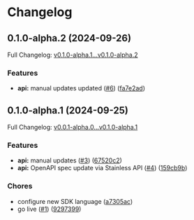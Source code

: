 # Changelog

## 0.1.0-alpha.2 (2024-09-26)

Full Changelog: [v0.1.0-alpha.1...v0.1.0-alpha.2](https://github.com/Find-AI/find-ai-go/compare/v0.1.0-alpha.1...v0.1.0-alpha.2)

### Features

* **api:** manual updates updated ([#6](https://github.com/Find-AI/find-ai-go/issues/6)) ([fa7e2ad](https://github.com/Find-AI/find-ai-go/commit/fa7e2ad99741119fa3e867084220299659312bab))

## 0.1.0-alpha.1 (2024-09-25)

Full Changelog: [v0.0.1-alpha.0...v0.1.0-alpha.1](https://github.com/Find-AI/find-ai-go/compare/v0.0.1-alpha.0...v0.1.0-alpha.1)

### Features

* **api:** manual updates ([#3](https://github.com/Find-AI/find-ai-go/issues/3)) ([67520c2](https://github.com/Find-AI/find-ai-go/commit/67520c2a870c58ed08a215876b728b22b287af2e))
* **api:** OpenAPI spec update via Stainless API ([#4](https://github.com/Find-AI/find-ai-go/issues/4)) ([159cb9b](https://github.com/Find-AI/find-ai-go/commit/159cb9b196efc9a5e1e4c409558a2df240ae88aa))


### Chores

* configure new SDK language ([a7305ac](https://github.com/Find-AI/find-ai-go/commit/a7305ac15b009e56db28b2130a0722ecf9211b50))
* go live ([#1](https://github.com/Find-AI/find-ai-go/issues/1)) ([9297399](https://github.com/Find-AI/find-ai-go/commit/92973998cd92fca9c3203bf53f7f288803522e6c))
